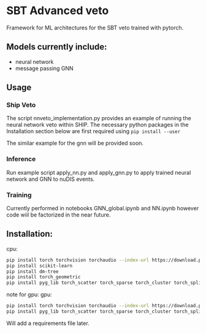 # SBT Advanced veto
Framework for ML architectures for the SBT veto trained with pytorch.

## Models currently include:
* neural network
* message passing GNN

## Usage

### Ship Veto

The script nnveto_implementation.py provides an example of running the neural network veto within SHIP. The necessary python packages in the Installation section below are first required using ```pip install --user```

The similar example for the gnn will be provided soon.
### Inference

Run example script apply_nn.py and apply_gnn.py to apply trained neural network and GNN to nuDIS events.
### Training 

Currently performed in notebooks GNN_global.ipynb and NN.ipynb however code wiil be factorized in the near future.

## Installation:
cpu: 
```bash
pip install torch torchvision torchaudio --index-url https://download.pytorch.org/whl/cpu
pip install scikit-learn
pip install dm-tree
pip install torch_geometric
pip install pyg_lib torch_scatter torch_sparse torch_cluster torch_spline_conv -f https://data.pyg.org/whl/torch-2.4.0+cu124.html
```
note for gpu:
gpu: 
```bash
pip install torch torchvision torchaudio --index-url https://download.pytorch.org/whl/cu124
pip install pyg_lib torch_scatter torch_sparse torch_cluster torch_spline_conv -f https://data.pyg.org/whl/torch-2.4.0+cu124.html
```

Will add a requirements file later.
